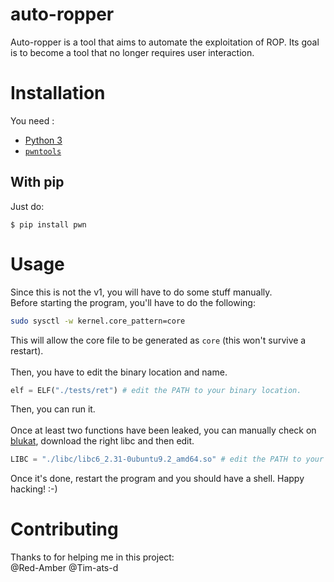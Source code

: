 # auto-ropper
Auto-ropper is a tool that aims to automate the exploitation of ROP. Its goal is to become a tool that no longer requires user interaction.

# Installation
You need :
* [Python 3](https://www.python.org/)
* [`pwntools`](https://docs.pwntools.com/en/stable/)

## With pip
Just do:
```
$ pip install pwn
```

# Usage
Since this is not the v1, you will have to do some stuff manually.<br>
Before starting the program, you'll have to do the following:
```bash
sudo sysctl -w kernel.core_pattern=core
```
This will allow the core file to be generated as `core` (this won't survive a restart).<br>
<br>
Then, you have to edit the binary location and name.
```py
elf = ELF("./tests/ret") # edit the PATH to your binary location.
```
Then, you can run it.<br>
<br>
Once at least two functions have been leaked, you can manually check on [blukat](https://libc.blukat.me/), download the right libc and then edit.
```py
LIBC = "./libc/libc6_2.31-0ubuntu9.2_amd64.so" # edit the PATH to your libc location.
```
Once it's done, restart the program and you should have a shell. Happy hacking! :-) 

# Contributing
Thanks to for helping me in this project:<br>
@Red-Amber
@Tim-ats-d
